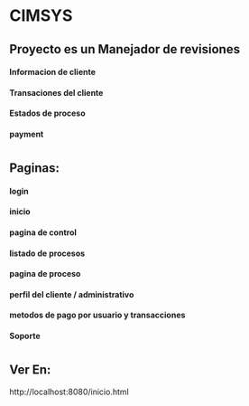 # CIMSYS

## Proyecto es un Manejador de revisiones

#### Informacion de cliente
#### Transaciones del cliente
#### Estados de proceso
#### payment

#
## Paginas:

#### login
#### inicio
#### pagina de control
#### listado de procesos
#### pagina de proceso
#### perfil del cliente / administrativo
#### metodos de pago por usuario y transacciones
#### Soporte

#
## Ver En:
http://localhost:8080/inicio.html
